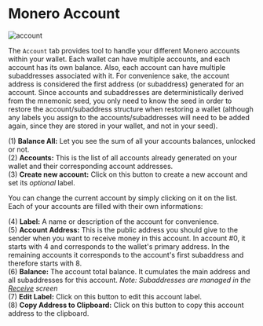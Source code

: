 # Monero Account
![account](media/black_account.png)

The `Account` tab provides tool to handle your different Monero accounts within your wallet. Each wallet can have multiple accounts, and each account has its own balance. Also, each account can have multiple subaddresses associated with it. For convenience sake, the account address is considered the first address (or subaddress) generated for an account. Since accounts and subaddresses are deterministically derived from the mnemonic seed, you only need to know the seed in order to restore the account/subaddress structure when restoring a wallet (although any labels you assign to the accounts/subaddresses will need to be added again, since they are stored in your wallet, and not in your seed).

(1) **Balance All:** Let you see the sum of all your accounts balances, unlocked or not.  
(2) **Accounts:** This is the list of all accounts already generated on your wallet and their corresponding account addresses.  
(3) **Create new account:** Click on this button to create a new account and set its *optional* label.

You can change the current account by simply clicking on it on the list.  
Each of your accounts are filled with their own informations:

(4) **Label:** A name or description of the account for convenience.  
(5) **Account Address:** This is the public address you should give to the sender when you want to receive money in this account. In account #0, it starts with 4 and corresponds to the wallet's primary address. In the remaining accounts it corresponds to the account's first subaddress and therefore starts with 8.  
(6) **Balance:** The account total balance. It cumulates the main address and all subaddresses for this account. *Note: Subaddresses are managed in the [Receive](#receive-monero) screen*  
(7) **Edit Label:** Click on this button to edit this account label.  
(8) **Copy Address to Clipboard:** Click on this button to copy this account address to the clipboard.  

